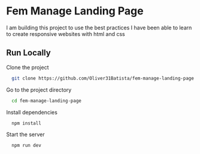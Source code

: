 
# Fem Manage Landing Page

I am building this project to use the best practices I have been able to learn to create responsive websites with html and css

## Run Locally

Clone the project

```bash
  git clone https://github.com/Oliver31Batista/fem-manage-landing-page.git
```

Go to the project directory

```bash
  cd fem-manage-landing-page
```

Install dependencies

```bash
  npm install
```

Start the server

```bash
  npm run dev
```

